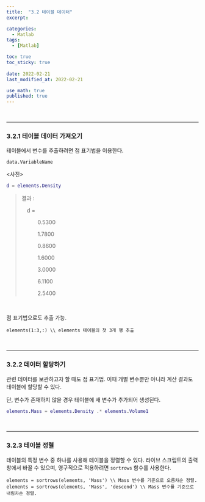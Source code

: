 ```yaml
---
title:  "3.2 테이블 데이터"
excerpt: 

categories:
  - Matlab
tags:
  - [Matlab]

toc: true
toc_sticky: true
 
date: 2022-02-21
last_modified_at: 2022-02-21

use_math: true
published: true
---
```


<br>

***
### 3.2.1 테이블 데이터 가져오기

테이블에서 변수를 추출하려면 점 표기법을 이용한다.

```
data.VariableName
```

<사진>

```Matlab
d = elements.Density
```

> 결과 :
> 
> &emsp;d = 
> 
> &emsp;&emsp;&emsp;0.5300
> 
> &emsp;&emsp;&emsp;1.7800
> 
> &emsp;&emsp;&emsp;0.8600
> 
> &emsp;&emsp;&emsp;1.6000
> 
> &emsp;&emsp;&emsp;3.0000
> 
> &emsp;&emsp;&emsp;6.1100
> 
> &emsp;&emsp;&emsp;2.5400

<br>

점 표기법으로도 추출 가능.

```
elements(1:3,:) \\ elements 테이블의 첫 3개 행 추출
```

<br>

***
### 3.2.2 데이터 할당하기

관련 데이터를 보관하고자 할 때도 점 표기법. 이때 개별 변수뿐만 아니라 계산 결과도 테이블에 할당할 수 있다.

단, 변수가 존재하지 않을 경우 테이블에 새 변수가 추가되어 생성된다.

```Matlab
elements.Mass = elements.Density .* elements.Volume1
```

<br>

***
### 3.2.3 테이블 정렬

테이블의 특정 변수 중 하나를 사용해 테이블을 정렬할 수 있다. 라이브 스크립트의 출력 창에서 바꿀 수 있으며, 영구적으로 적용하려면 `sortrows` 함수를 사용한다.

```
elements = sortrows(elements, 'Mass') \\ Mass 변수를 기준으로 오름차순 정렬.
elements = sortrows(elements, 'Mass', 'descend') \\ Mass 변수를 기준으로 내림차순 정렬.
```

